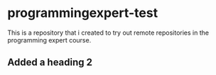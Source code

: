 # programmingexpert-test

This is a repository that i created to try out remote repositories in the programming expert course. 

## Added a heading 2